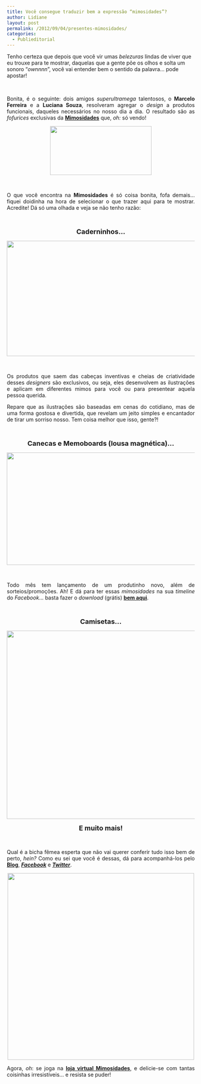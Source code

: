 ```yaml
---
title: Você consegue traduzir bem a expressão “mimosidades”?
author: Lidiane
layout: post
permalink: /2012/09/04/presentes-mimosidades/
categories:
  - Publieditorial
---
```

Tenho certeza que depois que você vir umas _belezuras_ lindas de viver que eu trouxe para te mostrar, daquelas que a gente põe os olhos e solta um sonoro “_ownnnn_”, você vai entender bem o sentido da palavra… pode apostar!

&nbsp;

<p align="justify">
  Bonita, é o seguinte: dois amigos <em>superultramega</em> talentosos, o <strong>Marcelo Ferreira</strong> e a <strong>Luciana Souza</strong>, resolveram agregar o <em>design</em> a produtos funcionais, daqueles necessários no nosso dia a dia. O resultado são as <em>fofurices</em> exclusivas da <strong><a href="http://loja.mimosidades.com.br/" target="_blank" rel="noopener noreferrer">Mimosidades</a></strong> que, <em>oh: </em>só vendo!
</p>

<!--more-->

<p align="center">
  <a href="http://www.trololodemulher.com.br/?attachment_id=9084" rel="attachment wp-att-9084"><img class="alignnone size-full wp-image-9084" title="MIMOSIDADES" src="https://www.trololodemulher.com.br/2012/09/MIMOSIDADES.png" alt="" width="272" height="131" /></a>
</p>

&nbsp;

<p align="justify">
  O que você encontra na <strong>Mimosidades</strong> é só coisa bonita, fofa demais… fiquei doidinha na hora de selecionar o que trazer aqui para te mostrar. Acredite! Dá só uma olhada e veja se não tenho razão:
</p>

&nbsp;

<p align="center">
  <strong><span style="font-size: large;">Caderninhos…</span></strong>
</p>

<p align="center">
  <a href="http://www.trololodemulher.com.br/?attachment_id=9088" rel="attachment wp-att-9088"><img class="alignnone size-full wp-image-9088" title="MIMOSIDADES-CADERNINHOS" src="https://www.trololodemulher.com.br/2012/09/MIMOSIDADES-CADERNINHOS.png" alt="" width="600" height="309" /></a>
</p>

&nbsp;

<p align="justify">
  Os produtos que saem das cabeças inventivas e cheias de criatividade desses <em>designers</em> são exclusivos, ou seja, eles desenvolvem as ilustrações e aplicam em diferentes mimos para você ou para presentear aquela pessoa querida.
</p>

<p align="justify">
  Repare que as ilustrações são baseadas em cenas do cotidiano, mas de uma forma gostosa e divertida, que revelam um jeito simples e encantador de tirar um sorriso nosso. Tem coisa melhor que isso, gente?!
</p>

&nbsp;

<p align="center">
  <strong><span style="font-size: large;">Canecas e Memoboards (lousa magnética)…</span></strong>
</p>

<p align="center">
  <a href="http://www.trololodemulher.com.br/?attachment_id=9090" rel="attachment wp-att-9090"><img class="alignnone size-full wp-image-9090" title="MIMOSIDADES-CANECAS-LOUSA MAGNETICA" src="https://www.trololodemulher.com.br/2012/09/MIMOSIDADES-CANECAS-LOUSA-MAGNETICA.png" alt="" width="600" height="301" /></a>
</p>

&nbsp;

<p align="justify">
  Todo mês tem lançamento de um produtinho novo, além de sorteios/promoções. Ah! E dá para ter essas <em>mimosidades</em> na sua <em>timeline</em> do <em>Facebook</em>… basta fazer o<em> download</em> (grátis) <strong><a href="http://www.mimosidades.com.br/timeline_mimosidades/" target="_blank" rel="noopener noreferrer">bem aqui</a></strong>.
</p>

&nbsp;

<p align="center">
  <strong><span style="font-size: large;">Camisetas…</span></strong>
</p>

<p align="center">
  <a href="http://www.trololodemulher.com.br/?attachment_id=9089" rel="attachment wp-att-9089"><img class="alignnone size-full wp-image-9089" title="MIMOSIDADES-CAMISETAS" src="https://www.trololodemulher.com.br/2012/09/MIMOSIDADES-CAMISETAS.png" alt="" width="600" height="504" /></a>
</p>

<p align="center">
  <strong><span style="font-size: large;">E muito mais!</span></strong>
</p>

&nbsp;

<p align="justify">
  Qual é a bicha fêmea esperta que não vai querer conferir tudo isso bem de perto, <em>hein?</em> Como eu sei que você é dessas, dá para acompanhá-los pelo <strong><a href="http://www.mimosidades.com.br/" target="_blank" rel="noopener noreferrer">Blog</a></strong>, <strong><em><a href="https://www.facebook.com/mimosidadespresentes" target="_blank" rel="noopener noreferrer">Facebook</a></em></strong> e <strong><em><a href="https://twitter.com/mimosidades" target="_blank" rel="noopener noreferrer">Twitter</a></em></strong>.
</p>

<p align="center">
  <a href="http://www.trololodemulher.com.br/?attachment_id=9085" rel="attachment wp-att-9085"><img class="alignnone size-full wp-image-9085" title="MIMOSIDADES[2]" src="https://www.trololodemulher.com.br/2012/09/Mimosidades2.jpg" alt="" width="500" height="500" /></a>
</p>

<p align="justify">
  Agora, <em>oh</em>: se joga na <strong><a href="http://loja.mimosidades.com.br/" target="_blank" rel="noopener noreferrer">loja virtual Mimosidades</a></strong>, e delicie-se com tantas coisinhas irresistíveis… e resista se puder!
</p>